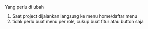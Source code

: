 Yang perlu di ubah
1. Saat project dijalankan langsung ke menu home/daftar menu
2. tidak perlu buat menu per role, cukup buat fitur atau button saja
